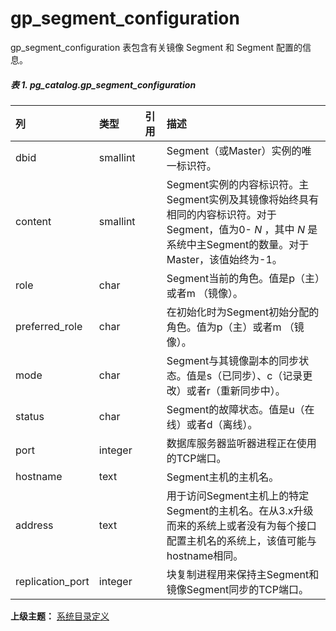 # gp\_segment\_configuration

gp\_segment\_configuration 表包含有关镜像 Segment 和 Segment 配置的信息。

##### 表 1. pg\_catalog.gp\_segment\_configuration

| 列 | 类型 | 引用 | 描述 |
| :--- | :--- | :--- | :--- |
| dbid | smallint |  | Segment（或Master）实例的唯一标识符。 |
| content | smallint |  | Segment实例的内容标识符。主Segment实例及其镜像将始终具有相同的内容标识符。对于Segment，值为0- _N_ ，其中 _N_ 是系统中主Segment的数量。对于Master，该值始终为-1。 |
| role | char |  | Segment当前的角色。值是p（主）或者m （镜像）。 |
| preferred\_role | char |  | 在初始化时为Segment初始分配的角色。值为p（主）或者m （镜像）。 |
| mode | char |  | Segment与其镜像副本的同步状态。值是s（已同步）、c（记录更改）或者r（重新同步中）。 |
| status | char |  | Segment的故障状态。值是u（在线）或者d（离线）。 |
| port | integer |  | 数据库服务器监听器进程正在使用的TCP端口。 |
| hostname | text |  | Segment主机的主机名。 |
| address | text |  | 用于访问Segment主机上的特定Segment的主机名。在从3.x升级而来的系统上或者没有为每个接口配置主机名的系统上，该值可能与hostname相同。 |
| replication\_port | integer |  | 块复制进程用来保持主Segment和镜像Segment同步的TCP端口。 |

**上级主题：** [系统目录定义](./README.md)

